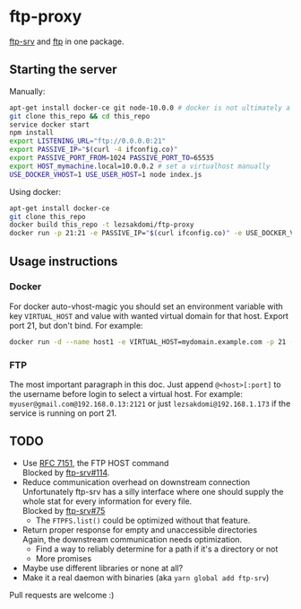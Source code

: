 # ftp-proxy

[ftp-srv](https://www.npmjs.com/package/ftp-srv) and [ftp](https://www.npmjs.com/package/ftp) in one package.

## Starting the server

Manually:
```bash
apt-get install docker-ce git node-10.0.0 # docker is not ultimately a requirement
git clone this_repo && cd this_repo
service docker start
npm install
export LISTENING_URL="ftp://0.0.0.0:21"
export PASSIVE_IP="$(curl -4 ifconfig.co)"
export PASSIVE_PORT_FROM=1024 PASSIVE_PORT_TO=65535
export HOST_mymachine.local=10.0.0.2 # set a virtualhost manually
USE_DOCKER_VHOST=1 USE_USER_HOST=1 node index.js
```

Using docker:
```bash
apt-get install docker-ce
git clone this_repo
docker build this_repo -t lezsakdomi/ftp-proxy
docker run -p 21:21 -e PASSIVE_IP="$(curl ifconfig.co)" -e USE_DOCKER_VHOST=1 -e ... lezsakdomi/ftp-proxy
```

## Usage instructions

### Docker

For docker auto-vhost-magic you should set an environment variable with key
`VIRTUAL_HOST` and value with wanted virtual domain for that host. Export port 21,
but don't bind. For example:
```bash
docker run -d --name host1 -e VIRTUAL_HOST=mydomain.example.com -p 21 -p 80:80 lamp
```

### FTP

The most important paragraph in this doc. Just append `@<host>[:port]` to the username
before login to select a virtual host. For example: `myuser@gmail.com@192.168.0.13:2121` or just `lezsakdomi@192.168.1.173` if the service is running on port 21.

## TODO

- Use [RFC 7151](https://tools.ietf.org/html/rfc7151), the FTP HOST command  
  Blocked by [ftp-srv#114](https://github.com/trs/ftp-srv/issues/114).
- Reduce communication overhead on downstream connection  
  Unfortunately ftp-srv has a silly interface where one should supply the whole
  stat for every information for every file.  
  Blocked by [ftp-srv#75](https://github.com/trs/ftp-srv/issues/75)
  - The `FTPFS.list()` could be optimized without that feature.
- Return proper response for empty and unaccessible directories  
  Again, the downstream communication needs optimization.
  - Find a way to reliably determine for a path if it's a directory or not
  - More promises
- Maybe use different libraries or none at all?
- Make it a real daemon with binaries (aka `yarn global add ftp-srv`)

Pull requests are welcome :)
